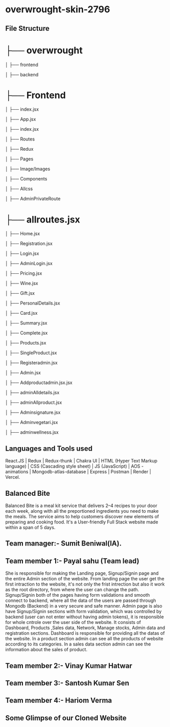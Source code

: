 # overwrought-skin-2796


## File Structure


├── overwrought
===

│   ├── frontend

│   ├── backend


├── Frontend
===

│   ├── index.jsx

│   ├── App.jsx

│   ├── index.jsx

│   ├── Routes

│   ├── Redux

│   ├── Pages

│   ├── Image/Images

│   ├── Components

│   ├── Allcss

│   ├── AdminPrivateRoute



├── allroutes.jsx
===

│   ├── Home.jsx

│   ├── Registration.jsx

│   ├── Login.jsx

│   ├── AdminLogin.jsx

│   ├── Pricing.jsx

│   ├── Wine.jsx

│   ├── Gift.jsx

│   ├── PersonalDetails.jsx

│   ├── Card.jsx

│   ├── Summary.jsx

│   ├── Complete.jsx

│   ├── Products.jsx

│   ├── SingleProduct.jsx

│   ├── Registeradmin.jsx

│   ├── Admin.jsx

│   ├── Addproductadmin.jsx.jsx

│   ├── adminAlldetails.jsx

│   ├── adminAllproduct.jsx

│   ├── Adminsignature.jsx

│   ├── Adminvegetari.jsx

│   ├── adminwellness.jsx


## Languages and Tools used

React.JS  |  Redux | Redux-thunk  |  Chakra UI  |  HTML (Hyper Text Markup language)  |  CSS (Cascading style sheet)  |  JS (JavaScript)  |  AOS - animations | Mongodb-atlas-database | Express | Postman | Render | Vercel.



##  Balanced Bite
Balanced Bite is a meal kit service that delivers 2–4 recipes to your door each week, along with all the preportioned ingredients you need to make the meals. The service aims to help customers discover new elements of preparing and cooking food. It's a User-friendly Full Stack website made within a span of 5 days.


## Team manager:- Sumit Beniwal(IA).


## Team member 1:- Payal sahu (Team lead)
She is responsible for making the Landing page, Signup/Signin page and the entire Admin section of the website.
From landing page the user get the first intraction to the website, it's not only the frist intrection but also it work as the root directory, from where the user can change the path.
Signup/Signin both of the pages having form validations and smooth connect to backend, where all the data  of the users are passed through Mongodb (Backend) in a very secure and safe manner.
Admin page is also have Signup/Signin sections with form validation, which was controlled by backend (user can not enter without having admin tokens), it is responsible for whole cntrole over the user side of the website. It consists of Dashboard, Products ,Sales data, Network, Manage stocks, Admin data and registration sections.
Dashboard is responsible for providing all the datas of the website. 
In a product section admin can see all the products of website according to its categories.
In a sales data section admin can see the information about the sales of product.

## Team member 2:- Vinay Kumar Hatwar


## Team member 3:- Santosh Kumar Sen

## Team member 4:- Hariom Verma


## Some Glimpse of our Cloned Website



